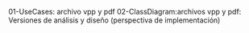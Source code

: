 01-UseCases: archivo vpp y pdf 
02-ClassDiagram:archivos vpp y pdf: Versiones de análisis y 
diseño (perspectiva de implementación)